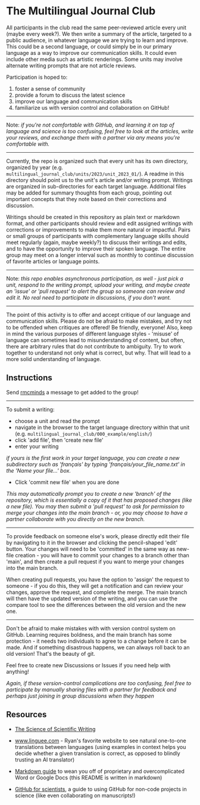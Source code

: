 # The Multilingual Journal Club

All participants in the club read the same peer-reviewed article every unit (maybe every week?). We then write a summary of the article, targeted to a public audience, in whatever language we are trying to learn and improve. This could be a second language, or could simply be in our primary language as a way to improve our communication skills. It could even include other media such as artistic renderings. Some units may involve alternate writing prompts that are not article reviews.

Participation is hoped to:
1. foster a sense of community
2. provide a forum to discuss the latest science
3. improve our language and communication skills
4. familiarize us with version control and collaboration on GitHub!

___

Note: *if you're not comfortable with GitHub, and learning it on top of language and science is too confusing, feel free to look at the articles, write your reviews, and exchange them with a partner via any means you're comfortable with.*

___

Currently, the repo is organized such that every unit has its own directory, organized by year (e.g. `multilingual_journal_club/units/2023/unit_2023_01/`). A readme in this directory should point us to the unit's article and/or writing prompt. Writings are organized in sub-directories for each target language. Additional files may be added for summary thoughts from each group, pointing out important concepts that they note based on their corrections and discussion.

Writings should be created in this repository as plain text or markdown format, and other participants should review and edit assigned writings with corrections or improvements to make them more natural or impactful. Pairs or small groups of participants with complementary language skills should meet regularly (again, maybe weekly?) to discuss their writings and edits, and to have the opportunity to improve their spoken language. The entire group may meet on a longer interval such as monthly to continue discussion of favorite articles or language points.

___

Note: *this repo enables asynchronous participation, as well - just pick a unit, respond to the writing prompt, upload your writing, and maybe create an 'issue' or 'pull request' to alert the group so someone can review and edit it. No real need to participate in discussions, if you don't want.*

___

The point of this activity is to offer and accept critique of our language and communication skills. Please do not be afraid to make mistakes, and try not to be offended when critiques are offered! Be friendly, everyone! Also, keep in mind the various purposes of different language styles - 'misuse' of language can sometimes lead to misunderstanding of content, but often, there are arbitrary rules that do not contribute to ambiguity. Try to work together to understand not only what is correct, but why. That will lead to a more solid understanding of language.

## Instructions
Send [rmcminds](https://github.com/rmcminds) a message to get added to the group!

___

To submit a writing: 
- choose a unit and read the prompt
- navigate in the browser to the target language directory within that unit (e.g. `multilingual_journal_club/000_example/english/`)
- click 'add file', then 'create new file'
- enter your writing

*if yours is the first work in your target language, you can create a new subdirectory such as 'français' by typing 'français/your_file_name.txt' in the 'Name your file...' box.*

- Click 'commit new file' when you are done

*This may automatically prompt you to create a new 'branch' of the repository, which is essentially a copy of it that has proposed changes (like a new file). You may then submit a 'pull request' to ask for permission to merge your changes into the main branch - or, you may choose to have a partner collaborate with you directly on the new branch.*

___

To provide feedback on someone else's work, please directly edit their file by navigating to it in the browser and clicking the pencil-shaped 'edit' button. Your changes will need to be 'committed' in the same way as new-file creation - you will have to commit your changes to a branch other than 'main', and then create a pull request if you want to merge your changes into the main branch.

When creating pull requests, you have the option to 'assign' the request to someone - if you do this, they will get a notification and can review your changes, approve the request, and complete the merge. The main branch will then have the updated version of the writing, and you can use the compare tool to see the differences between the old version and the new one.

___

Don't be afraid to make mistakes with with version control system on GitHub. Learning requires boldness, and the main branch has some protection - it needs two individuals to agree to a change before it can be made. And if something disastrous happens, we can always roll back to an old version! That's the beauty of git.

Feel free to create new Discussions or Issues if you need help with anything!

*Again, if these version-control complications are too confusing, feel free to participate by manually sharing files with a partner for feedback and perhaps just joining in group discussions when they happen*

## Resources
- [The Science of Scientific Writing](https://www.americanscientist.org/blog/the-long-view/the-science-of-scientific-writing)

- www.linguee.com - Ryan's favorite website to see natural one-to-one translations between languages (using examples in context helps you decide whether a given translation is correct, as opposed to blindly trusting an AI translator)

- [Markdown guide](https://www.markdownguide.org/basic-syntax/) to wean you off of proprietary and overcomplicated Word or Google Docs (this README is written in markdown)

- [GitHub for scientists](https://osf.io/preprints/metaarxiv/x3p2q/), a guide to using GitHub for non-code projects in science (like even collaborating on manuscripts!)
